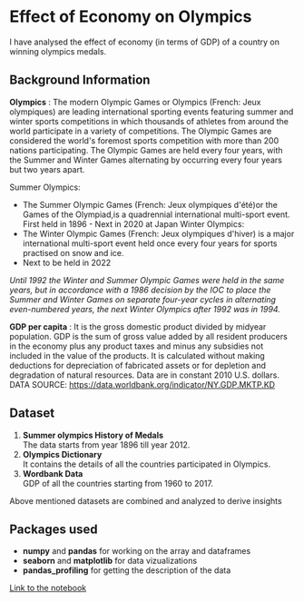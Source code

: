  # Effect of Economy on Olympics

I have analysed the effect of economy (in terms of GDP) of a country on winning olympics medals.

## Background Information

__Olympics__ : The modern Olympic Games or Olympics (French: Jeux olympiques) are leading international sporting events featuring summer and winter sports competitions in which thousands of athletes from around the world participate in a variety of competitions. The Olympic Games are considered the world's foremost sports competition with more than 200 nations participating. The Olympic Games are held every four years, with the Summer and Winter Games alternating by occurring every four years but two years apart.

Summer Olympics:<br>
* The Summer Olympic Games (French: Jeux olympiques d'été)or the Games of the Olympiad,is a quadrennial international multi-sport event.
First held in 1896 - Next in 2020 at Japan
Winter Olympics:<br>
* The Winter Olympic Games (French: Jeux olympiques d'hiver) is a major international multi-sport event held once every four years for sports practised on snow and ice.
* Next to be held in 2022

*Until 1992 the Winter and Summer Olympic Games were held in the same years, but in accordance with a 1986 decision by the IOC to place the Summer and Winter Games on separate four-year cycles in alternating even-numbered years, the next Winter Olympics after 1992 was in 1994.*



__GDP per capita__ : It is the gross domestic product divided by midyear population. GDP is the sum of gross value added by all resident producers in the economy plus any product taxes and minus any subsidies not included in the value of the products. It is calculated without making deductions for depreciation of fabricated assets or for depletion and degradation of natural resources. Data are in constant 2010 U.S. dollars. 
DATA SOURCE: https://data.worldbank.org/indicator/NY.GDP.MKTP.KD 

## Dataset
1. __Summer olympics History of Medals__ 
<br>The data starts from year 1896 till year 2012.
2. __Olympics Dictionary__
<br>It contains the details of all the countries participated in Olympics. 
3. __Wordbank Data__
<br>GDP of all the countries starting from 1960 to 2017.

Above mentioned datasets are combined and analyzed to derive insights

## Packages used

* __numpy__ and __pandas__ for working on the array and dataframes
* __seaborn__ and __matplotlib__ for data vizualizations
* __pandas_profiling__ for getting the description of the data

[Link to the notebook](./)

